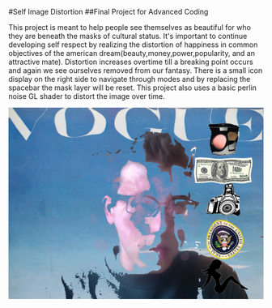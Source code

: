 #Self Image Distortion 
##Final Project for Advanced Coding 

This project is meant to help people see themselves as beautiful for who they are beneath the masks of cultural status. It's important to continue developing self respect by realizing the distortion of happiness in common objectives of the american dream(beauty,money,power,popularity, and an attractive mate). Distortion increases overtime till a breaking point occurs and again we see ourselves removed from our fantasy.  There is a small icon display on the right side to navigate through modes and by replacing the spacebar the mask layer will be reset. This project also uses a basic perlin noise GL shader to distort the image over time. 

![Screenshot of program](Assets/screen.jpg)

